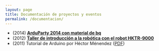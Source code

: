 ```yaml
---
layout: page
title: Documentación de proyectos y eventos
permalink: /documentacion/
---
```



* (2014) [**ArduParty 2014 con material de bq**](2014_ArduParty)  
* (2012) [**Taller de introducción a la robótica con el robot HKTR-9000**](2012_taller_arduino)  
* (2011) Tutorial de Arduino por Héctor Ménendez ([PDF](2011_ReferenciaArduinoCRM_hdmb.pdf))  

